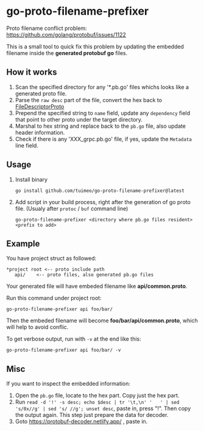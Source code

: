 # go-proto-filename-prefixer

Proto filename conflict problem: https://github.com/golang/protobuf/issues/1122

This is a small tool to quick fix this problem by updating the embedded filename inside the **generated protobuf go** files.

## How it works

1. Scan the specified directory for any '*.pb.go' files whichs looks like a generated proto file.
2. Parse the `raw desc` part of the file, convert the hex back to [FileDescriptorProto](https://github.com/protocolbuffers/protobuf/blob/master/src/google/protobuf/descriptor.proto)
3. Prepend the specified string to `name` field, update any `dependency` field that point to other proto under the target directory.
4. Marshal to hex string and replace back to the `pb.go` file, also update header information.
5. Check if there is any 'XXX_grpc.pb.go' file, if yes, update the `Metadata` line field.

## Usage

1. Install binary

    `go install github.com/tuimeo/go-proto-filename-prefixer@latest`

2. Add script in your build process, right after the generation of go proto file. (Usualy after `protoc` / `buf` command line)

    `go-proto-filename-prefixer <directory where pb.go files resident> <prefix to add>`


## Example

You have project struct as followed:

```
*project root <-- proto include path
   api/    <-- proto files, also generated pb.go files
```

Your generated file will have embeded filename like **api/common.proto**.

Run this command under project root:

```
go-proto-filename-prefixer api foo/bar/
```

Then the embeded filename will become **foo/bar/api/common.proto**, which will help to avoid conflic.

To get verbose output, run with `-v` at the end like this:

```
go-proto-filename-prefixer api foo/bar/ -v
```

## Misc

If you want to inspect the embedded information:

1. Open the `pb.go` file, locate to the hex part. Copy just the hex part.
2. Run `read -d '!' -s desc; echo $desc | tr '\t,\n' '   ' | sed 's/0x//g' | sed 's/ //g'; unset desc`, paste in, press "!". Then copy the output again. This step just prepare the data for decoder.
3. Goto https://protobuf-decoder.netlify.app/ , paste in.